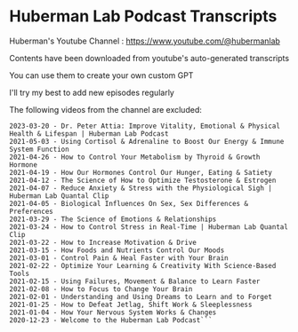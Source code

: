 # Huberman Lab Podcast Transcripts 

Huberman's Youtube Channel : https://www.youtube.com/@hubermanlab

Contents have been downloaded from youtube's auto-generated transcripts

You can use them to create your own custom GPT

I'll try my best to add new episodes regularly

The following videos from the channel are excluded:

```
2023-03-20 - Dr. Peter Attia: Improve Vitality, Emotional & Physical Health & Lifespan | Huberman Lab Podcast
2021-05-03 - Using Cortisol & Adrenaline to Boost Our Energy & Immune System Function
2021-04-26 - How to Control Your Metabolism by Thyroid & Growth Hormone
2021-04-19 - How Our Hormones Control Our Hunger, Eating & Satiety
2021-04-12 - The Science of How to Optimize Testosterone & Estrogen
2021-04-07 - Reduce Anxiety & Stress with the Physiological Sigh | Huberman Lab Quantal Clip
2021-04-05 - Biological Influences On Sex, Sex Differences & Preferences
2021-03-29 - The Science of Emotions & Relationships
2021-03-24 - How to Control Stress in Real-Time | Huberman Lab Quantal Clip
2021-03-22 - How to Increase Motivation & Drive
2021-03-15 - How Foods and Nutrients Control Our Moods
2021-03-01 - Control Pain & Heal Faster with Your Brain
2021-02-22 - Optimize Your Learning & Creativity With Science-Based Tools
2021-02-15 - Using Failures, Movement & Balance to Learn Faster
2021-02-08 - How to Focus to Change Your Brain
2021-02-01 - Understanding and Using Dreams to Learn and to Forget
2021-01-25 - How to Defeat Jetlag, Shift Work & Sleeplessness
2021-01-04 - How Your Nervous System Works & Changes
2020-12-23 - Welcome to the Huberman Lab Podcast```